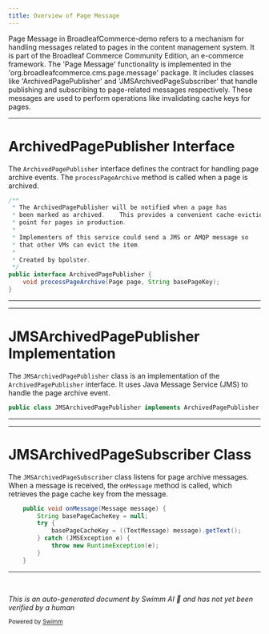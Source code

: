 ```yaml
---
title: Overview of Page Message
---
```

Page Message in BroadleafCommerce-demo refers to a mechanism for handling messages related to pages in the content management system. It is part of the Broadleaf Commerce Community Edition, an e-commerce framework. The 'Page Message' functionality is implemented in the 'org.broadleafcommerce.cms.page.message' package. It includes classes like 'ArchivedPagePublisher' and 'JMSArchivedPageSubscriber' that handle publishing and subscribing to page-related messages respectively. These messages are used to perform operations like invalidating cache keys for pages.

<SwmSnippet path="/admin/broadleaf-contentmanagement-module/src/main/java/org/broadleafcommerce/cms/page/message/ArchivedPagePublisher.java" line="22">

---

# ArchivedPagePublisher Interface

The `ArchivedPagePublisher` interface defines the contract for handling page archive events. The `processPageArchive` method is called when a page is archived.

```java
/**
 * The ArchivedPagePublisher will be notified when a page has
 * been marked as archived.    This provides a convenient cache-eviction
 * point for pages in production.
 *
 * Implementers of this service could send a JMS or AMQP message so
 * that other VMs can evict the item.
 *
 * Created by bpolster.
 */
public interface ArchivedPagePublisher {
    void processPageArchive(Page page, String basePageKey);
}
```

---

</SwmSnippet>

<SwmSnippet path="/admin/broadleaf-contentmanagement-module/src/main/java/org/broadleafcommerce/cms/page/message/jms/JMSArchivedPagePublisher.java" line="42">

---

# JMSArchivedPagePublisher Implementation

The `JMSArchivedPagePublisher` class is an implementation of the `ArchivedPagePublisher` interface. It uses Java Message Service (JMS) to handle the page archive event.

```java
public class JMSArchivedPagePublisher implements ArchivedPagePublisher {
```

---

</SwmSnippet>

<SwmSnippet path="/admin/broadleaf-contentmanagement-module/src/main/java/org/broadleafcommerce/cms/page/message/jms/JMSArchivedPageSubscriber.java" line="44">

---

# JMSArchivedPageSubscriber Class

The `JMSArchivedPageSubscriber` class listens for page archive messages. When a message is received, the `onMessage` method is called, which retrieves the page cache key from the message.

```java
    public void onMessage(Message message) {
        String basePageCacheKey = null;
        try {
            basePageCacheKey = ((TextMessage) message).getText();
        } catch (JMSException e) {
            throw new RuntimeException(e);
        }
    }
```

---

</SwmSnippet>

&nbsp;

*This is an auto-generated document by Swimm AI 🌊 and has not yet been verified by a human*

<SwmMeta version="3.0.0" repo-id="Z2l0aHViJTNBJTNBQnJvYWRsZWFmQ29tbWVyY2UtZGVtbyUzQSUzQWdpbGFkbmF2b3Q=" repo-name="BroadleafCommerce-demo" doc-type="overview"><sup>Powered by [Swimm](/)</sup></SwmMeta>
